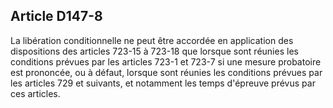 Article D147-8
----
La libération conditionnelle ne peut être accordée en application des
dispositions des articles 723-15 à 723-18 que lorsque sont réunies les
conditions prévues par les articles 723-1 et 723-7 si une mesure probatoire est
prononcée, ou à défaut, lorsque sont réunies les conditions prévues par les
articles 729 et suivants, et notamment les temps d'épreuve prévus par ces
articles.
